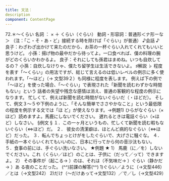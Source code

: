 ```yaml
---
title: 文法：
description
component: ContentPage
---
```



72.＊～くらい
名詞 ： × ＋ くらい（ぐらい）
動詞・形容詞：普通形＜ナ形ーな＞
（注：「こ・そ・あ・ど」接続する時を除けば「ぐらい」が普通）
♪会話 ♪
良子：わざわざ出かけて来たのだから、お茶の一杯ぐらい入れてくれてもいいと思うけど。 小孫：揚げ物の最中だから待ってよ。一口食べれば、僕の料理の腕がどのくらいかわかるよ。 良子：それにしても孫君はまめね。いつも自炊してるの？ 小孫：自炊しなけりゃ、僕たち留学生は生活できないよ。
♯解説 ♭
程度を表す「～くらい」の用法ですが、総じて言えるのは低いレベルの例示に多く使われます。「～ほど」（→
文型39２）も同様に程度を表します。 例えば下の例で「～ほど」を使った場合、「～ぐらい」で表現された「新聞を読むわずかな時間もない」という
話者の失望や残念な感情は消え、普通の客観的な程度の例示になります。 忙しくて、例えば新聞を読む時間がないぐらいだ（・ほどだ）。
そして、例文３～５や下例のように、「そんな簡単でささやかなこと」という最低限の程度を例示する文では「ほ ど」が使えなります。→例題1)
ひらがなぐらい（×ほど）読めますよ。馬鹿にしないでください。 遅れるときは電話ぐらい（×ほど）しなさい。
§例文 §
１．この一ヶ月というもの、忙しくて新聞を読む暇もないぐらい（⇔ほど）だ。
２． 彼女の清潔癖は、ほとんど病的なぐらい（⇔ほど）だった。
３．転んでちょっとけがをしたぐらいで、大げさに騒ぐな。
４．手紙の一本ぐらいくれてもいいのに、日本に行ってから何の音沙汰もない。
５．食事の前には、手ぐらい洗いなさい。
★例題 ★
1） 馬鹿（に／を）しないでください。これ（くらい／ほど）のことは、子供に（だって／って）できますよ。
2） その事件が（起こる→ ）のは、それは（不気味だ→ ）ぐらい（静かだ→ ）あ
る夜のことだった。
(^^)前課の解答(^^)
1)ぐらい／ように（→文型446）／とは（→文型242）
2)だけ（～だけあって→文型132）／で／し（→文型429）
